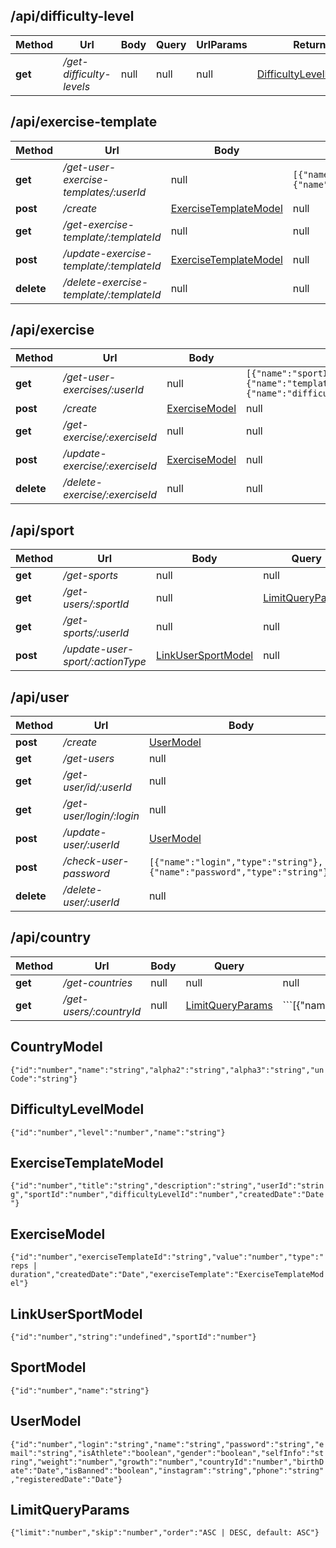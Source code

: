 ## /api/difficulty-level
| Method | Url | Body | Query | UrlParams | Return |
|---|---|---|---|---|---|
| **get** | */get-difficulty-levels* | null | null | null | [DifficultyLevelModel[]](#DifficultyLevelModel) |

## /api/exercise-template
| Method | Url | Body | Query | UrlParams | Return |
|---|---|---|---|---|---|
| **get** | */get-user-exercise-templates/:userId* | null | ```[{"name":"sportId","type":"number"},{"name":"difficultyLevelId","type":"number"}]``` | null | [ExerciseTemplateModel[]](#ExerciseTemplateModel) |
| **post** | */create* | [ExerciseTemplateModel](#ExerciseTemplateModel) | null | null | [ExerciseTemplateModel[]](#ExerciseTemplateModel) |
| **get** | */get-exercise-template/:templateId* | null | null | null | [ExerciseTemplateModel[]](#ExerciseTemplateModel) |
| **post** | */update-exercise-template/:templateId* | [ExerciseTemplateModel](#ExerciseTemplateModel) | null | null | [ExerciseTemplateModel[]](#ExerciseTemplateModel) |
| **delete** | */delete-exercise-template/:templateId* | null | null | null | [ExerciseTemplateModel[]](#ExerciseTemplateModel) |

## /api/exercise
| Method | Url | Body | Query | UrlParams | Return |
|---|---|---|---|---|---|
| **get** | */get-user-exercises/:userId* | null | ```[{"name":"sportId","type":"number"},{"name":"templateId","type":"string"},{"name":"difficultyLevelId","type":"number"}]``` | null | [ExerciseModel[]](#ExerciseModel) |
| **post** | */create* | [ExerciseModel](#ExerciseModel) | null | null | [ExerciseModel[]](#ExerciseModel) |
| **get** | */get-exercise/:exerciseId* | null | null | null | [ExerciseModel[]](#ExerciseModel) |
| **post** | */update-exercise/:exerciseId* | [ExerciseModel](#ExerciseModel) | null | null | [ExerciseModel[]](#ExerciseModel) |
| **delete** | */delete-exercise/:exerciseId* | null | null | null | [ExerciseModel[]](#ExerciseModel) |

## /api/sport
| Method | Url | Body | Query | UrlParams | Return |
|---|---|---|---|---|---|
| **get** | */get-sports* | null | null | null | [SportModel[]](#SportModel) |
| **get** | */get-users/:sportId* | null | [LimitQueryParams](#LimitQueryParams) | null | [UserModel[]](#UserModel) |
| **get** | */get-sports/:userId* | null | null | null | [SportModel[]](#SportModel) |
| **post** | */update-user-sport/:actionType* | [LinkUserSportModel](#LinkUserSportModel) | null | null | [LinkUserSportModel[]](#LinkUserSportModel) |

## /api/user
| Method | Url | Body | Query | UrlParams | Return |
|---|---|---|---|---|---|
| **post** | */create* | [UserModel](#UserModel) | null | null | [UserModel[]](#UserModel) |
| **get** | */get-users* | null | [LimitQueryParams](#LimitQueryParams) | null | [UserModel[]](#UserModel) |
| **get** | */get-user/id/:userId* | null | null | null | [UserModel[]](#UserModel) |
| **get** | */get-user/login/:login* | null | ```[{"name":"strict","type":"boolean"}]``` | null | [UserModel[]](#UserModel) |
| **post** | */update-user/:userId* | [UserModel](#UserModel) | null | null | [UserModel[]](#UserModel) |
| **post** | */check-user-password* | ```[{"name":"login","type":"string"},{"name":"password","type":"string"}]``` | null | null | ```[{"name":"id","type":"string"}]``` |
| **delete** | */delete-user/:userId* | null | null | null | [UserModel[]](#UserModel) |

## /api/country
| Method | Url | Body | Query | UrlParams | Return |
|---|---|---|---|---|---|
| **get** | */get-countries* | null | null | null | [CountryModel[]](#CountryModel) |
| **get** | */get-users/:countryId* | null | [LimitQueryParams](#LimitQueryParams) | ```[{"name":"countryId","type":"number | null"}]``` | [UserModel[]](#UserModel) |

## CountryModel
```{"id":"number","name":"string","alpha2":"string","alpha3":"string","unCode":"string"}```

## DifficultyLevelModel
```{"id":"number","level":"number","name":"string"}```

## ExerciseTemplateModel
```{"id":"number","title":"string","description":"string","userId":"string","sportId":"number","difficultyLevelId":"number","createdDate":"Date"}```

## ExerciseModel
```{"id":"number","exerciseTemplateId":"string","value":"number","type":"reps | duration","createdDate":"Date","exerciseTemplate":"ExerciseTemplateModel"}```

## LinkUserSportModel
```{"id":"number","string":"undefined","sportId":"number"}```

## SportModel
```{"id":"number","name":"string"}```

## UserModel
```{"id":"number","login":"string","name":"string","password":"string","email":"string","isAthlete":"boolean","gender":"boolean","selfInfo":"string","weight":"number","growth":"number","countryId":"number","birthDate":"Date","isBanned":"boolean","instagram":"string","phone":"string","registeredDate":"Date"}```

## LimitQueryParams
```{"limit":"number","skip":"number","order":"ASC | DESC, default: ASC"}```